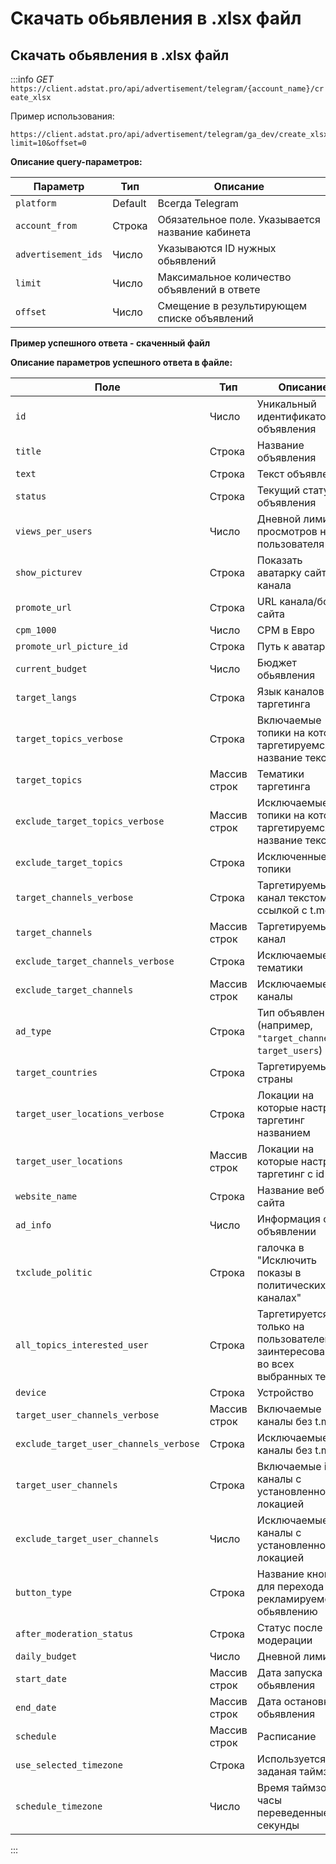 # Скачать обьявления в .xlsx файл

## <span id="advertisements">Скачать обьявления в .xlsx файл</span>

:::info
_GET_ `https://client.adstat.pro/api/advertisement/telegram/{account_name}/create_xlsx`

Пример использования:
```http request
https://client.adstat.pro/api/advertisement/telegram/ga_dev/create_xlsx?limit=10&offset=0
```

__Описание query-параметров:__


| Параметр            | Тип     | Описание                                         |
|---------------------|---------|--------------------------------------------------|
| `platform`          | Default | Всегда Telegram                                  |
| `account_from`      | Строка  | Обязательное поле. Указывается название кабинета |
| `advertisement_ids` | Число   | Указываются ID нужных обьявлений                 |
| `limit`             | Число   | Максимальное количество объявлений в ответе      |
| `offset`            | Число   | Смещение в результирующем списке объявлений      | 




__Пример успешного ответа - скаченный файл__



__Описание параметров успешного ответа в файле:__

| Поле                                     | Тип          | Описание                                                                        |
|------------------------------------------|--------------|---------------------------------------------------------------------------------|
| `id`                                     | Число        | Уникальный идентификатор объявления                                             |
| `title`                                  | Строка       | Название объявления                                                             |
| `text`                                   | Строка       | Текст объявления                                                                |
| `status`                                 | Строка       | Текущий статус объявления                                                       |
| `views_per_users`                        | Число        | Дневной лимит просмотров на пользователя                                        |
| `show_picturev`                          | Строка       | Показать аватарку сайта/канала                                                  |
| `promote_url`                            | Строка       | URL канала/бота/сайта                                                           |
| `cpm_1000`                               | Число        | CPM в Евро                                                                      |
| `promote_url_picture_id`                 | Строка       | Путь к аватарке                                                                 |
| `current_budget`                         | Число        | Бюджет обьявления                                                               |
| `target_langs`                           | Строка       | Язык каналов для таргетинга                                                     |
| `target_topics_verbose`                  | Строка       | Включаемые топики на которые таргетируемся, название текстом                    |
| `target_topics`                          | Массив строк | Тематики таргетинга                                                             |
| `exclude_target_topics_verbose`          | Массив строк | Исключаемые топики на которые таргетируемся, название текстом                   |
| `exclude_target_topics`                  | Строка       | Исключенные топики                                                              |
| `target_channels_verbose`                | Строка       | Таргетируемый канал текстом ссылкой с t.me                                      |
| `target_channels`                        | Массив строк | Таргетируемый канал                                                             |
| `exclude_target_channels_verbose`        | Строка       | Исключаемые тематики                                                            |
| `exclude_target_channels`                | Массив строк | Исключаемые каналы                                                              |
| `ad_type`                                | Строка       | Тип объявления <br/>(например, `"target_channels"`, `target_users`)             |
| `target_countries`                       | Строка       | Таргетируемые страны                                                            |
| `target_user_locations_verbose`          | Строка       | Локации на которые настроен таргетинг названием                                 |
| `target_user_locations`                  | Массив строк | Локации на которые настроен таргетинг с id                                      |
| `website_name`                           | Строка       | Название веб-сайта                                                              |
| `ad_info`                                | Число        | Информация о объявлении                                                         |
| `txclude_politic`                        | Строка       | галочка в "Исключить показы в политических каналах"                             |
| `all_topics_interested_user`             | Строка       | Таргетируется только на пользователей, заинтересованных во всех выбранных темах |
| `device`                                 | Строка       | Устройство                                                                      |
| `target_user_channels_verbose`           | Массив строк | Включаемые каналы без t.me                                                      |
| `exclude_target_user_channels_verbose`   | Строка       | Исключаемые каналы без t.me                                                     |
| `target_user_channels`                   | Строка       | Включаемые id каналы с установленной локацией                                   |
| `exclude_target_user_channels`           | Число        | Исключаемые id каналы с установленной локацией                                  |
| `button_type`                            | Строка       | Название кнопки для перехода по рекламируемому обьявлению                       |
| `after_moderation_status`                | Строка       | Статус после модерации                                                          |
| `daily_budget`                           | Число        | Дневной лимит                                                                   |
| `start_date`                             | Массив строк | Дата  запуска обьявления                                                        |
| `end_date`                               | Массив строк | Дата остановки обьявления                                                       |
| `schedule`                               | Массив строк | Расписание                                                                      |
| `use_selected_timezone`                  | Строка       | Используется заданая таймзона                                                   |
| `schedule_timezone`                      | Число        | Время таймзоны, часы переведенные в секунды                                     |

:::
















